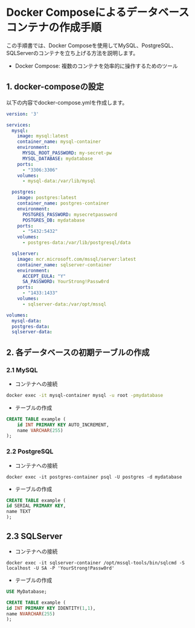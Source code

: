 # Docker Composeによるデータベースコンテナの作成手順
この手順書では、Docker Composeを使用してMySQL、PostgreSQL、SQLServerのコンテナを立ち上げる方法を説明します。

- Docker Compose: 複数のコンテナを効率的に操作するためのツール

## 1. docker-composeの設定
以下の内容でdocker-compose.ymlを作成します。
```yaml
version: '3'

services:
  mysql:
    image: mysql:latest
    container_name: mysql-container
    environment:
      MYSQL_ROOT_PASSWORD: my-secret-pw
      MYSQL_DATABASE: mydatabase
    ports:
      - "3306:3306"
    volumes:
      - mysql-data:/var/lib/mysql

  postgres:
    image: postgres:latest
    container_name: postgres-container
    environment:
      POSTGRES_PASSWORD: mysecretpassword
      POSTGRES_DB: mydatabase
    ports:
      - "5432:5432"
    volumes:
      - postgres-data:/var/lib/postgresql/data

  sqlserver:
    image: mcr.microsoft.com/mssql/server:latest
    container_name: sqlserver-container
    environment:
      ACCEPT_EULA: "Y"
      SA_PASSWORD: YourStrong!Passw0rd
    ports:
      - "1433:1433"
    volumes:
      - sqlserver-data:/var/opt/mssql

volumes:
  mysql-data:
  postgres-data:
  sqlserver-data:
```

## 2. 各データベースの初期テーブルの作成
### 2.1 MySQL
- コンテナへの接続
```bash
docker exec -it mysql-container mysql -u root -pmydatabase
```
- テーブルの作成
```sql
CREATE TABLE example (
    id INT PRIMARY KEY AUTO_INCREMENT,
    name VARCHAR(255)
);
```
### 2.2 PostgreSQL
- コンテナへの接続
```
docker exec -it postgres-container psql -U postgres -d mydatabase
```
- テーブルの作成
```sql
CREATE TABLE example (
id SERIAL PRIMARY KEY,
name TEXT
);
```

## 2.3 SQLServer
- コンテナへの接続
```shell
docker exec -it sqlserver-container /opt/mssql-tools/bin/sqlcmd -S localhost -U SA -P 'YourStrong!Passw0rd'
```
- テーブルの作成

```sql
USE MyDatabase;

CREATE TABLE example (
id INT PRIMARY KEY IDENTITY(1,1),
name NVARCHAR(255)
);
```

